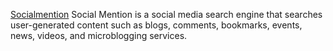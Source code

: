 
[Socialmention](http://www.socialmention.com/)
Social Mention is a social media search engine that searches user-generated content such as blogs, comments, bookmarks, events, news, videos, and microblogging services.
